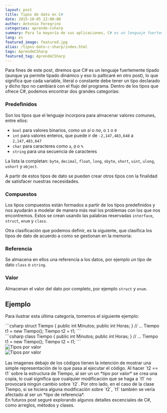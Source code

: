 ```yaml
---
layout: post
title: Tipos de dato en C#
date: 2015-10-05 22:00:00
author: Antonio Feregrino
categories: aprende-csharp
summary: Para la mayoría de sus aplicaciones, C# es un lenguaje fuertemente tipado, en este post presento dos categorías de tipos que nos podemos encontrar cuando trabajamos con este lenguaje.
lang: es
featured_image: featured.jpg
alias: /tipos-dato-c-sharp/index.html
tags: AprendeCSharp
featured_tag: AprendeCSharp
---
```


Para fines de este post, diremos que C# es un lenguaje fuertemente tipado (aunque ya permite tipado dinámico y eso lo palticaré en otro post), lo que significa que cada variable, literal o constante debe tener un tipo declarado y dicho tipo no cambiará con el flujo del programa. Dentro de los tipos que ofrece C#, podemos encontrar dos grandes categorías:  

### Predefinidos  
Son los tipos que el lenguaje incorpora para almacenar valores comunes, entre ellos:  

- `bool` para valores binarios, como un *sí* o *no*, o `1` o `0`  
- `int` para valores enteros, que puede ir de `-2,147,483,648` a `2,147,483,647`  
- `char` para caracteres como `a`, `@` o `%`  
- `string` para una secuencia de caracteres  

La lista la completan: `byte`, `decimal`, `float`, `long`, `sbyte`, `short`, `uint`, `ulong`, `ushort` y `object`.  
  
A partir de estos tipos de dato se pueden crear otros tipos con la finalidad de satisfacer nuestras necesidades.  
  
### Compuestos    
Los tipos compuestos están formados a partir de los tipos predefinidos y nos ayudarán a modelar de manera más real los problemas con los que nos encontremos. Estos se crean usando las  palabras reservadas `interface`, `struct`, `enum` y `class`.  
  
Otra clasificación que podemos definir, es la siguiente, que clasifica los tipos de dato de acuerdo a como se gestionan en la memoria:  
  
### Referencia  
Se almacena en ellos una referencia a los datos, por ejemplo un tipo de dato `class` o `string`. 
  
### Valor  
Almacenan el valor del dato por completo, por ejemplo `struct` y `enum`.  
  
## Ejemplo
Para ilustrar esta última categoría, tomemos el siguiente ejemplo:  

<div class="pure-g">
<div class="pure-u-1-2">
```csharp  
struct Tiempo 
{
	public int Minutos;
	public int Horas;
}
// ...  
Tiempo t1 = new Tiempo();
Tiempo t2 = t1;
```  
</div>
<div class="pure-u-1-2">
```csharp  
class Tiempo 
{
	public int Minutos;
	public int Horas;
}
// ...  
Tiempo t1 = new Tiempo();
Tiempo t2 = t1;
```  
</div>  
</div>  
<div class="pure-g">
<div class="pure-u-1-2">
<img src="https://thatcsharpguy.github.io/postimages/tipos-dato-c-sharp__value-type.png" title="Tipos por valor" />
</div>
<div class="pure-u-1-2">
<img src="https://thatcsharpguy.github.io/postimages/tipos-dato-c-sharp__reference-type.png" title="Tipos por valor" />
</div>  
</div>  
<br />
Las imagenes debajo de los códigos tienen la intención de mostrar una simple representación de lo que pasa al ejecutar el código. Al hacer `t2 == t1` sobre la estructura de Tiempo, al ser un un *tipo por valor* se crea una copia, lo cual significa que cualquier modificación que se haga a `t1` no provocará ningún cambio sobre `t2`.  
Por otro lado, en el caso de la clase Tiempo, si se hiciera alguna modificación sobre `t2`, `t1` también se vería afectado al ser un *tipo de referencia*.  
  
<br />
En futuros post seguré explorando algunos detalles escenciales de C#, como arreglos, métodos y clases.  
